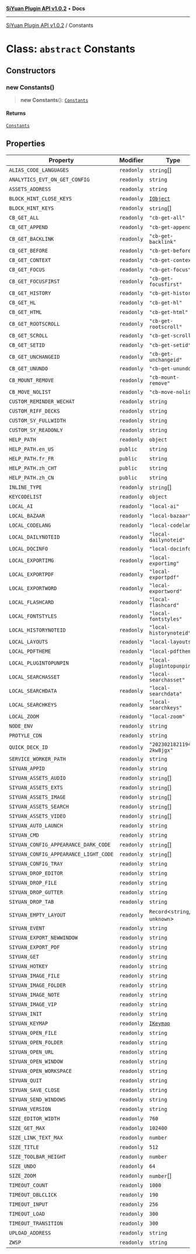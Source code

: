 [**SiYuan Plugin API v1.0.2**](../README.md) • **Docs**

---

[SiYuan Plugin API v1.0.2](../README.md) / Constants

# Class: `abstract` Constants

## Constructors

### new Constants()

> **new Constants**(): [`Constants`](Constants.md)

#### Returns

[`Constants`](Constants.md)

## Properties

| Property                              | Modifier   | Type                                  | Default value                            | Defined in                                                                                       |
| ------------------------------------- | ---------- | ------------------------------------- | ---------------------------------------- | ------------------------------------------------------------------------------------------------ |
| `ALIAS_CODE_LANGUAGES`                | `readonly` | `string`[]                            | `undefined`                              | [types/constants.ts:544](https://github.com/siyuan-note/petal/tree/main/types/constants.ts#L544) |
| `ANALYTICS_EVT_ON_GET_CONFIG`         | `readonly` | `string`                              | `"siyuan.onGetConfig"`                   | [types/constants.ts:554](https://github.com/siyuan-note/petal/tree/main/types/constants.ts#L554) |
| `ASSETS_ADDRESS`                      | `readonly` | `string`                              | `"https://assets.b3logfile.com/siyuan/"` | [types/constants.ts:11](https://github.com/siyuan-note/petal/tree/main/types/constants.ts#L11)   |
| `BLOCK_HINT_CLOSE_KEYS`               | `readonly` | [`IObject`](../interfaces/IObject.md) | `undefined`                              | [types/constants.ts:541](https://github.com/siyuan-note/petal/tree/main/types/constants.ts#L541) |
| `BLOCK_HINT_KEYS`                     | `readonly` | `string`[]                            | `undefined`                              | [types/constants.ts:540](https://github.com/siyuan-note/petal/tree/main/types/constants.ts#L540) |
| `CB_GET_ALL`                          | `readonly` | `"cb-get-all"`                        | `"cb-get-all"`                           | [types/constants.ts:69](https://github.com/siyuan-note/petal/tree/main/types/constants.ts#L69)   |
| `CB_GET_APPEND`                       | `readonly` | `"cb-get-append"`                     | `"cb-get-append"`                        | [types/constants.ts:62](https://github.com/siyuan-note/petal/tree/main/types/constants.ts#L62)   |
| `CB_GET_BACKLINK`                     | `readonly` | `"cb-get-backlink"`                   | `"cb-get-backlink"`                      | [types/constants.ts:70](https://github.com/siyuan-note/petal/tree/main/types/constants.ts#L70)   |
| `CB_GET_BEFORE`                       | `readonly` | `"cb-get-before"`                     | `"cb-get-before"`                        | [types/constants.ts:63](https://github.com/siyuan-note/petal/tree/main/types/constants.ts#L63)   |
| `CB_GET_CONTEXT`                      | `readonly` | `"cb-get-context"`                    | `"cb-get-context"`                       | [types/constants.ts:73](https://github.com/siyuan-note/petal/tree/main/types/constants.ts#L73)   |
| `CB_GET_FOCUS`                        | `readonly` | `"cb-get-focus"`                      | `"cb-get-focus"`                         | [types/constants.ts:66](https://github.com/siyuan-note/petal/tree/main/types/constants.ts#L66)   |
| `CB_GET_FOCUSFIRST`                   | `readonly` | `"cb-get-focusfirst"`                 | `"cb-get-focusfirst"`                    | [types/constants.ts:67](https://github.com/siyuan-note/petal/tree/main/types/constants.ts#L67)   |
| `CB_GET_HISTORY`                      | `readonly` | `"cb-get-history"`                    | `"cb-get-history"`                       | [types/constants.ts:76](https://github.com/siyuan-note/petal/tree/main/types/constants.ts#L76)   |
| `CB_GET_HL`                           | `readonly` | `"cb-get-hl"`                         | `"cb-get-hl"`                            | [types/constants.ts:65](https://github.com/siyuan-note/petal/tree/main/types/constants.ts#L65)   |
| `CB_GET_HTML`                         | `readonly` | `"cb-get-html"`                       | `"cb-get-html"`                          | [types/constants.ts:75](https://github.com/siyuan-note/petal/tree/main/types/constants.ts#L75)   |
| `CB_GET_ROOTSCROLL`                   | `readonly` | `"cb-get-rootscroll"`                 | `"cb-get-rootscroll"`                    | [types/constants.ts:74](https://github.com/siyuan-note/petal/tree/main/types/constants.ts#L74)   |
| `CB_GET_SCROLL`                       | `readonly` | `"cb-get-scroll"`                     | `"cb-get-scroll"`                        | [types/constants.ts:72](https://github.com/siyuan-note/petal/tree/main/types/constants.ts#L72)   |
| `CB_GET_SETID`                        | `readonly` | `"cb-get-setid"`                      | `"cb-get-setid"`                         | [types/constants.ts:68](https://github.com/siyuan-note/petal/tree/main/types/constants.ts#L68)   |
| `CB_GET_UNCHANGEID`                   | `readonly` | `"cb-get-unchangeid"`                 | `"cb-get-unchangeid"`                    | [types/constants.ts:64](https://github.com/siyuan-note/petal/tree/main/types/constants.ts#L64)   |
| `CB_GET_UNUNDO`                       | `readonly` | `"cb-get-unundo"`                     | `"cb-get-unundo"`                        | [types/constants.ts:71](https://github.com/siyuan-note/petal/tree/main/types/constants.ts#L71)   |
| `CB_MOUNT_REMOVE`                     | `readonly` | `"cb-mount-remove"`                   | `"cb-mount-remove"`                      | [types/constants.ts:61](https://github.com/siyuan-note/petal/tree/main/types/constants.ts#L61)   |
| `CB_MOVE_NOLIST`                      | `readonly` | `"cb-move-nolist"`                    | `"cb-move-nolist"`                       | [types/constants.ts:60](https://github.com/siyuan-note/petal/tree/main/types/constants.ts#L60)   |
| `CUSTOM_REMINDER_WECHAT`              | `readonly` | `string`                              | `"custom-reminder-wechat"`               | [types/constants.ts:47](https://github.com/siyuan-note/petal/tree/main/types/constants.ts#L47)   |
| `CUSTOM_RIFF_DECKS`                   | `readonly` | `string`                              | `"custom-riff-decks"`                    | [types/constants.ts:48](https://github.com/siyuan-note/petal/tree/main/types/constants.ts#L48)   |
| `CUSTOM_SY_FULLWIDTH`                 | `readonly` | `string`                              | `"custom-sy-fullwidth"`                  | [types/constants.ts:46](https://github.com/siyuan-note/petal/tree/main/types/constants.ts#L46)   |
| `CUSTOM_SY_READONLY`                  | `readonly` | `string`                              | `"custom-sy-readonly"`                   | [types/constants.ts:45](https://github.com/siyuan-note/petal/tree/main/types/constants.ts#L45)   |
| `HELP_PATH`                           | `readonly` | `object`                              | `undefined`                              | [types/constants.ts:106](https://github.com/siyuan-note/petal/tree/main/types/constants.ts#L106) |
| `HELP_PATH.en_US`                     | `public`   | `string`                              | `"20210808180117-6v0mkxr"`               | [types/constants.ts:109](https://github.com/siyuan-note/petal/tree/main/types/constants.ts#L109) |
| `HELP_PATH.fr_FR`                     | `public`   | `string`                              | `"20210808180117-6v0mkxr"`               | [types/constants.ts:110](https://github.com/siyuan-note/petal/tree/main/types/constants.ts#L110) |
| `HELP_PATH.zh_CHT`                    | `public`   | `string`                              | `"20211226090932-5lcq56f"`               | [types/constants.ts:108](https://github.com/siyuan-note/petal/tree/main/types/constants.ts#L108) |
| `HELP_PATH.zh_CN`                     | `public`   | `string`                              | `"20210808180117-czj9bvb"`               | [types/constants.ts:107](https://github.com/siyuan-note/petal/tree/main/types/constants.ts#L107) |
| `INLINE_TYPE`                         | `readonly` | `string`[]                            | `undefined`                              | [types/constants.ts:539](https://github.com/siyuan-note/petal/tree/main/types/constants.ts#L539) |
| `KEYCODELIST`                         | `readonly` | `object`                              | `undefined`                              | [types/constants.ts:115](https://github.com/siyuan-note/petal/tree/main/types/constants.ts#L115) |
| `LOCAL_AI`                            | `readonly` | `"local-ai"`                          | `"local-ai"`                             | [types/constants.ts:94](https://github.com/siyuan-note/petal/tree/main/types/constants.ts#L94)   |
| `LOCAL_BAZAAR`                        | `readonly` | `"local-bazaar"`                      | `"local-bazaar"`                         | [types/constants.ts:91](https://github.com/siyuan-note/petal/tree/main/types/constants.ts#L91)   |
| `LOCAL_CODELANG`                      | `readonly` | `"local-codelang"`                    | `"local-codelang"`                       | [types/constants.ts:86](https://github.com/siyuan-note/petal/tree/main/types/constants.ts#L86)   |
| `LOCAL_DAILYNOTEID`                   | `readonly` | `"local-dailynoteid"`                 | `"local-dailynoteid"`                    | [types/constants.ts:84](https://github.com/siyuan-note/petal/tree/main/types/constants.ts#L84)   |
| `LOCAL_DOCINFO`                       | `readonly` | `"local-docinfo"`                     | `"local-docinfo"`                        | [types/constants.ts:83](https://github.com/siyuan-note/petal/tree/main/types/constants.ts#L83)   |
| `LOCAL_EXPORTIMG`                     | `readonly` | `"local-exportimg"`                   | `"local-exportimg"`                      | [types/constants.ts:90](https://github.com/siyuan-note/petal/tree/main/types/constants.ts#L90)   |
| `LOCAL_EXPORTPDF`                     | `readonly` | `"local-exportpdf"`                   | `"local-exportpdf"`                      | [types/constants.ts:88](https://github.com/siyuan-note/petal/tree/main/types/constants.ts#L88)   |
| `LOCAL_EXPORTWORD`                    | `readonly` | `"local-exportword"`                  | `"local-exportword"`                     | [types/constants.ts:89](https://github.com/siyuan-note/petal/tree/main/types/constants.ts#L89)   |
| `LOCAL_FLASHCARD`                     | `readonly` | `"local-flashcard"`                   | `"local-flashcard"`                      | [types/constants.ts:96](https://github.com/siyuan-note/petal/tree/main/types/constants.ts#L96)   |
| `LOCAL_FONTSTYLES`                    | `readonly` | `"local-fontstyles"`                  | `"local-fontstyles"`                     | [types/constants.ts:87](https://github.com/siyuan-note/petal/tree/main/types/constants.ts#L87)   |
| `LOCAL_HISTORYNOTEID`                 | `readonly` | `"local-historynoteid"`               | `"local-historynoteid"`                  | [types/constants.ts:85](https://github.com/siyuan-note/petal/tree/main/types/constants.ts#L85)   |
| `LOCAL_LAYOUTS`                       | `readonly` | `"local-layouts"`                     | `"local-layouts"`                        | [types/constants.ts:93](https://github.com/siyuan-note/petal/tree/main/types/constants.ts#L93)   |
| `LOCAL_PDFTHEME`                      | `readonly` | `"local-pdftheme"`                    | `"local-pdftheme"`                       | [types/constants.ts:92](https://github.com/siyuan-note/petal/tree/main/types/constants.ts#L92)   |
| `LOCAL_PLUGINTOPUNPIN`                | `readonly` | `"local-plugintopunpin"`              | `"local-plugintopunpin"`                 | [types/constants.ts:95](https://github.com/siyuan-note/petal/tree/main/types/constants.ts#L95)   |
| `LOCAL_SEARCHASSET`                   | `readonly` | `"local-searchasset"`                 | `"local-searchasset"`                    | [types/constants.ts:82](https://github.com/siyuan-note/petal/tree/main/types/constants.ts#L82)   |
| `LOCAL_SEARCHDATA`                    | `readonly` | `"local-searchdata"`                  | `"local-searchdata"`                     | [types/constants.ts:80](https://github.com/siyuan-note/petal/tree/main/types/constants.ts#L80)   |
| `LOCAL_SEARCHKEYS`                    | `readonly` | `"local-searchkeys"`                  | `"local-searchkeys"`                     | [types/constants.ts:81](https://github.com/siyuan-note/petal/tree/main/types/constants.ts#L81)   |
| `LOCAL_ZOOM`                          | `readonly` | `"local-zoom"`                        | `"local-zoom"`                           | [types/constants.ts:79](https://github.com/siyuan-note/petal/tree/main/types/constants.ts#L79)   |
| `NODE_ENV`                            | `readonly` | `string`                              | `undefined`                              | [types/constants.ts:7](https://github.com/siyuan-note/petal/tree/main/types/constants.ts#L7)     |
| `PROTYLE_CDN`                         | `readonly` | `string`                              | `"/stage/protyle"`                       | [types/constants.ts:12](https://github.com/siyuan-note/petal/tree/main/types/constants.ts#L12)   |
| `QUICK_DECK_ID`                       | `readonly` | `"20230218211946-2kw8jgx"`            | `"20230218211946-2kw8jgx"`               | [types/constants.ts:113](https://github.com/siyuan-note/petal/tree/main/types/constants.ts#L113) |
| `SERVICE_WORKER_PATH`                 | `readonly` | `string`                              | `"/service-worker.js"`                   | [types/constants.ts:14](https://github.com/siyuan-note/petal/tree/main/types/constants.ts#L14)   |
| `SIYUAN_APPID`                        | `readonly` | `string`                              | `undefined`                              | [types/constants.ts:8](https://github.com/siyuan-note/petal/tree/main/types/constants.ts#L8)     |
| `SIYUAN_ASSETS_AUDIO`                 | `readonly` | `string`[]                            | `undefined`                              | [types/constants.ts:527](https://github.com/siyuan-note/petal/tree/main/types/constants.ts#L527) |
| `SIYUAN_ASSETS_EXTS`                  | `readonly` | `string`[]                            | `undefined`                              | [types/constants.ts:529](https://github.com/siyuan-note/petal/tree/main/types/constants.ts#L529) |
| `SIYUAN_ASSETS_IMAGE`                 | `readonly` | `string`[]                            | `undefined`                              | [types/constants.ts:526](https://github.com/siyuan-note/petal/tree/main/types/constants.ts#L526) |
| `SIYUAN_ASSETS_SEARCH`                | `readonly` | `string`[]                            | `undefined`                              | [types/constants.ts:530](https://github.com/siyuan-note/petal/tree/main/types/constants.ts#L530) |
| `SIYUAN_ASSETS_VIDEO`                 | `readonly` | `string`[]                            | `undefined`                              | [types/constants.ts:528](https://github.com/siyuan-note/petal/tree/main/types/constants.ts#L528) |
| `SIYUAN_AUTO_LAUNCH`                  | `readonly` | `string`                              | `"siyuan-auto-launch"`                   | [types/constants.ts:33](https://github.com/siyuan-note/petal/tree/main/types/constants.ts#L33)   |
| `SIYUAN_CMD`                          | `readonly` | `string`                              | `"siyuan-cmd"`                           | [types/constants.ts:23](https://github.com/siyuan-note/petal/tree/main/types/constants.ts#L23)   |
| `SIYUAN_CONFIG_APPEARANCE_DARK_CODE`  | `readonly` | `string`[]                            | `undefined`                              | [types/constants.ts:533](https://github.com/siyuan-note/petal/tree/main/types/constants.ts#L533) |
| `SIYUAN_CONFIG_APPEARANCE_LIGHT_CODE` | `readonly` | `string`[]                            | `undefined`                              | [types/constants.ts:536](https://github.com/siyuan-note/petal/tree/main/types/constants.ts#L536) |
| `SIYUAN_CONFIG_TRAY`                  | `readonly` | `string`                              | `"siyuan-config-tray"`                   | [types/constants.ts:27](https://github.com/siyuan-note/petal/tree/main/types/constants.ts#L27)   |
| `SIYUAN_DROP_EDITOR`                  | `readonly` | `string`                              | `"application/siyuan-editor"`            | [types/constants.ts:20](https://github.com/siyuan-note/petal/tree/main/types/constants.ts#L20)   |
| `SIYUAN_DROP_FILE`                    | `readonly` | `string`                              | `"application/siyuan-file"`              | [types/constants.ts:17](https://github.com/siyuan-note/petal/tree/main/types/constants.ts#L17)   |
| `SIYUAN_DROP_GUTTER`                  | `readonly` | `string`                              | `"application/siyuan-gutter"`            | [types/constants.ts:18](https://github.com/siyuan-note/petal/tree/main/types/constants.ts#L18)   |
| `SIYUAN_DROP_TAB`                     | `readonly` | `string`                              | `"application/siyuan-tab"`               | [types/constants.ts:19](https://github.com/siyuan-note/petal/tree/main/types/constants.ts#L19)   |
| `SIYUAN_EMPTY_LAYOUT`                 | `readonly` | `Record`\<`string`, `unknown`\>       | `undefined`                              | [types/constants.ts:381](https://github.com/siyuan-note/petal/tree/main/types/constants.ts#L381) |
| `SIYUAN_EVENT`                        | `readonly` | `string`                              | `"siyuan-event"`                         | [types/constants.ts:25](https://github.com/siyuan-note/petal/tree/main/types/constants.ts#L25)   |
| `SIYUAN_EXPORT_NEWWINDOW`             | `readonly` | `string`                              | `"siyuan-export-newwindow"`              | [types/constants.ts:42](https://github.com/siyuan-note/petal/tree/main/types/constants.ts#L42)   |
| `SIYUAN_EXPORT_PDF`                   | `readonly` | `string`                              | `"siyuan-export-pdf"`                    | [types/constants.ts:41](https://github.com/siyuan-note/petal/tree/main/types/constants.ts#L41)   |
| `SIYUAN_GET`                          | `readonly` | `string`                              | `"siyuan-get"`                           | [types/constants.ts:24](https://github.com/siyuan-note/petal/tree/main/types/constants.ts#L24)   |
| `SIYUAN_HOTKEY`                       | `readonly` | `string`                              | `"siyuan-hotkey"`                        | [types/constants.ts:29](https://github.com/siyuan-note/petal/tree/main/types/constants.ts#L29)   |
| `SIYUAN_IMAGE_FILE`                   | `readonly` | `string`                              | `"1f4c4"`                                | [types/constants.ts:521](https://github.com/siyuan-note/petal/tree/main/types/constants.ts#L521) |
| `SIYUAN_IMAGE_FOLDER`                 | `readonly` | `string`                              | `"1f4d1"`                                | [types/constants.ts:523](https://github.com/siyuan-note/petal/tree/main/types/constants.ts#L523) |
| `SIYUAN_IMAGE_NOTE`                   | `readonly` | `string`                              | `"1f5c3"`                                | [types/constants.ts:522](https://github.com/siyuan-note/petal/tree/main/types/constants.ts#L522) |
| `SIYUAN_IMAGE_VIP`                    | `readonly` | `string`                              | `undefined`                              | [types/constants.ts:513](https://github.com/siyuan-note/petal/tree/main/types/constants.ts#L513) |
| `SIYUAN_INIT`                         | `readonly` | `string`                              | `"siyuan-init"`                          | [types/constants.ts:30](https://github.com/siyuan-note/petal/tree/main/types/constants.ts#L30)   |
| `SIYUAN_KEYMAP`                       | `readonly` | [`IKeymap`](../interfaces/IKeymap.md) | `undefined`                              | [types/constants.ts:224](https://github.com/siyuan-note/petal/tree/main/types/constants.ts#L224) |
| `SIYUAN_OPEN_FILE`                    | `readonly` | `string`                              | `"siyuan-open-file"`                     | [types/constants.ts:39](https://github.com/siyuan-note/petal/tree/main/types/constants.ts#L39)   |
| `SIYUAN_OPEN_FOLDER`                  | `readonly` | `string`                              | `"siyuan-open-folder"`                   | [types/constants.ts:38](https://github.com/siyuan-note/petal/tree/main/types/constants.ts#L38)   |
| `SIYUAN_OPEN_URL`                     | `readonly` | `string`                              | `"siyuan-open-url"`                      | [types/constants.ts:36](https://github.com/siyuan-note/petal/tree/main/types/constants.ts#L36)   |
| `SIYUAN_OPEN_WINDOW`                  | `readonly` | `string`                              | `"siyuan-open-window"`                   | [types/constants.ts:37](https://github.com/siyuan-note/petal/tree/main/types/constants.ts#L37)   |
| `SIYUAN_OPEN_WORKSPACE`               | `readonly` | `string`                              | `"siyuan-open-workspace"`                | [types/constants.ts:35](https://github.com/siyuan-note/petal/tree/main/types/constants.ts#L35)   |
| `SIYUAN_QUIT`                         | `readonly` | `string`                              | `"siyuan-quit"`                          | [types/constants.ts:28](https://github.com/siyuan-note/petal/tree/main/types/constants.ts#L28)   |
| `SIYUAN_SAVE_CLOSE`                   | `readonly` | `string`                              | `"siyuan-save-close"`                    | [types/constants.ts:32](https://github.com/siyuan-note/petal/tree/main/types/constants.ts#L32)   |
| `SIYUAN_SEND_WINDOWS`                 | `readonly` | `string`                              | `"siyuan-send-windows"`                  | [types/constants.ts:31](https://github.com/siyuan-note/petal/tree/main/types/constants.ts#L31)   |
| `SIYUAN_VERSION`                      | `readonly` | `string`                              | `undefined`                              | [types/constants.ts:6](https://github.com/siyuan-note/petal/tree/main/types/constants.ts#L6)     |
| `SIZE_EDITOR_WIDTH`                   | `readonly` | `760`                                 | `760`                                    | [types/constants.ts:56](https://github.com/siyuan-note/petal/tree/main/types/constants.ts#L56)   |
| `SIZE_GET_MAX`                        | `readonly` | `102400`                              | `102400`                                 | [types/constants.ts:53](https://github.com/siyuan-note/petal/tree/main/types/constants.ts#L53)   |
| `SIZE_LINK_TEXT_MAX`                  | `readonly` | `number`                              | `24`                                     | [types/constants.ts:51](https://github.com/siyuan-note/petal/tree/main/types/constants.ts#L51)   |
| `SIZE_TITLE`                          | `readonly` | `512`                                 | `512`                                    | [types/constants.ts:55](https://github.com/siyuan-note/petal/tree/main/types/constants.ts#L55)   |
| `SIZE_TOOLBAR_HEIGHT`                 | `readonly` | `number`                              | `undefined`                              | [types/constants.ts:52](https://github.com/siyuan-note/petal/tree/main/types/constants.ts#L52)   |
| `SIZE_UNDO`                           | `readonly` | `64`                                  | `64`                                     | [types/constants.ts:54](https://github.com/siyuan-note/petal/tree/main/types/constants.ts#L54)   |
| `SIZE_ZOOM`                           | `readonly` | `number`[]                            | `undefined`                              | [types/constants.ts:57](https://github.com/siyuan-note/petal/tree/main/types/constants.ts#L57)   |
| `TIMEOUT_COUNT`                       | `readonly` | `1000`                                | `1000`                                   | [types/constants.ts:103](https://github.com/siyuan-note/petal/tree/main/types/constants.ts#L103) |
| `TIMEOUT_DBLCLICK`                    | `readonly` | `190`                                 | `190`                                    | [types/constants.ts:99](https://github.com/siyuan-note/petal/tree/main/types/constants.ts#L99)   |
| `TIMEOUT_INPUT`                       | `readonly` | `256`                                 | `256`                                    | [types/constants.ts:100](https://github.com/siyuan-note/petal/tree/main/types/constants.ts#L100) |
| `TIMEOUT_LOAD`                        | `readonly` | `300`                                 | `300`                                    | [types/constants.ts:101](https://github.com/siyuan-note/petal/tree/main/types/constants.ts#L101) |
| `TIMEOUT_TRANSITION`                  | `readonly` | `300`                                 | `300`                                    | [types/constants.ts:102](https://github.com/siyuan-note/petal/tree/main/types/constants.ts#L102) |
| `UPLOAD_ADDRESS`                      | `readonly` | `string`                              | `"/upload"`                              | [types/constants.ts:13](https://github.com/siyuan-note/petal/tree/main/types/constants.ts#L13)   |
| `ZWSP`                                | `readonly` | `string`                              | "\u200B"                                 | [types/constants.ts:538](https://github.com/siyuan-note/petal/tree/main/types/constants.ts#L538) |
